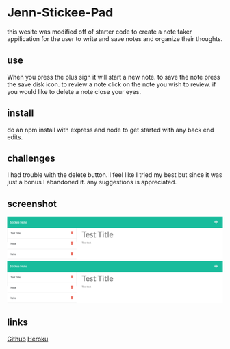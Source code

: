 # Jenn-Stickee-Pad

this wesite was modified off of starter code to create a note taker appilication for the user to write and save notes and organize their thoughts.

## use

When you press the plus sign it will start a new note. to save the note press the save disk icon. to review a note click on the note you wish to review. if you would like to delete a note close your eyes.

## install

do an npm install with express and node to get started with any back end edits.

## challenges

I had trouble with the delete button. I feel like I tried my best but since it was just a bonus I abandoned it. any suggestions is appreciated. 

## screenshot
![Stickee Pad Screenshot on localhost](./public/assets/localhost_8080_notes.png)
![Stickee Pad Screenshot on heroku](./public/assets/localhost_8080_notes.png)

## links
[Github](https://github.com/jpcreativeworks/Jenn-Stickee-Pad.git)
[Heroku](https://stickee-pad-jab.herokuapp.com/)